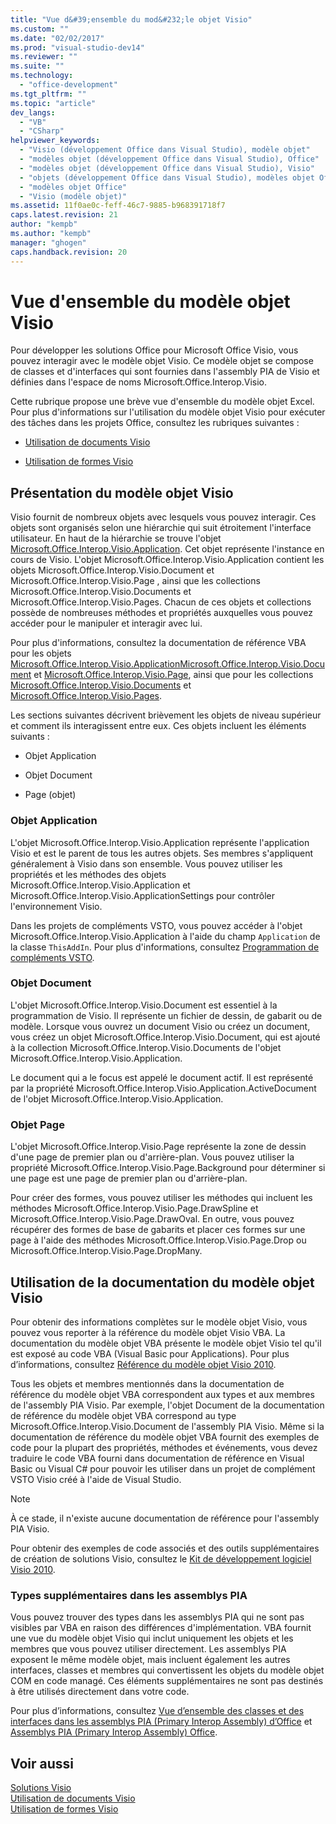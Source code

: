 ```yaml
---
title: "Vue d&#39;ensemble du mod&#232;le objet Visio"
ms.custom: ""
ms.date: "02/02/2017"
ms.prod: "visual-studio-dev14"
ms.reviewer: ""
ms.suite: ""
ms.technology: 
  - "office-development"
ms.tgt_pltfrm: ""
ms.topic: "article"
dev_langs: 
  - "VB"
  - "CSharp"
helpviewer_keywords: 
  - "Visio (développement Office dans Visual Studio), modèle objet"
  - "modèles objet (développement Office dans Visual Studio), Office"
  - "modèles objet (développement Office dans Visual Studio), Visio"
  - "objets (développement Office dans Visual Studio), modèles objet Office"
  - "modèles objet Office"
  - "Visio (modèle objet)"
ms.assetid: 11f0ae0c-feff-46c7-9885-b968391718f7
caps.latest.revision: 21
author: "kempb"
ms.author: "kempb"
manager: "ghogen"
caps.handback.revision: 20
---
```

# Vue d&#39;ensemble du mod&#232;le objet Visio
  Pour développer les solutions Office pour Microsoft Office Visio, vous pouvez interagir avec le modèle objet Visio. Ce modèle objet se compose de classes et d'interfaces qui sont fournies dans l'assembly PIA de Visio et définies dans l'espace de noms Microsoft.Office.Interop.Visio.  
  
 Cette rubrique propose une brève vue d'ensemble du modèle objet Excel. Pour plus d'informations sur l'utilisation du modèle objet Visio pour exécuter des tâches dans les projets Office, consultez les rubriques suivantes :  
  
-   [Utilisation de documents Visio](../vsto/working-with-visio-documents.md)  
  
-   [Utilisation de formes Visio](../vsto/working-with-visio-shapes.md)  
  
## Présentation du modèle objet Visio  
 Visio fournit de nombreux objets avec lesquels vous pouvez interagir. Ces objets sont organisés selon une hiérarchie qui suit étroitement l'interface utilisateur. En haut de la hiérarchie se trouve l'objet [Microsoft.Office.Interop.Visio.Application](HV10077088). Cet objet représente l'instance en cours de Visio. L'objet Microsoft.Office.Interop.Visio.Application contient les objets Microsoft.Office.Interop.Visio.Document et Microsoft.Office.Interop.Visio.Page , ainsi que les collections Microsoft.Office.Interop.Visio.Documents et Microsoft.Office.Interop.Visio.Pages. Chacun de ces objets et collections possède de nombreuses méthodes et propriétés auxquelles vous pouvez accéder pour le manipuler et interagir avec lui.  
  
 Pour plus d'informations, consultez la documentation de référence VBA pour les objets [Microsoft.Office.Interop.Visio.Application](HV10077088)[Microsoft.Office.Interop.Visio.Document](HV10077095) et [Microsoft.Office.Interop.Visio.Page](HV10077063), ainsi que pour les collections [Microsoft.Office.Interop.Visio.Documents](HV10077062) et [Microsoft.Office.Interop.Visio.Pages](HV10077074).  
  
 Les sections suivantes décrivent brièvement les objets de niveau supérieur et comment ils interagissent entre eux. Ces objets incluent les éléments suivants :  
  
-   Objet Application  
  
-   Objet Document  
  
-   Page \(objet\)  
  
### Objet Application  
 L'objet Microsoft.Office.Interop.Visio.Application représente l'application Visio et est le parent de tous les autres objets. Ses membres s'appliquent généralement à Visio dans son ensemble. Vous pouvez utiliser les propriétés et les méthodes des objets Microsoft.Office.Interop.Visio.Application et Microsoft.Office.Interop.Visio.ApplicationSettings pour contrôler l'environnement Visio.  
  
 Dans les projets de compléments VSTO, vous pouvez accéder à l'objet Microsoft.Office.Interop.Visio.Application à l'aide du champ `Application` de la classe `ThisAddIn`. Pour plus d'informations, consultez [Programmation de compléments VSTO](../vsto/programming-vsto-add-ins.md).  
  
### Objet Document  
 L'objet Microsoft.Office.Interop.Visio.Document est essentiel à la programmation de Visio. Il représente un fichier de dessin, de gabarit ou de modèle. Lorsque vous ouvrez un document Visio ou créez un document, vous créez un objet Microsoft.Office.Interop.Visio.Document, qui est ajouté à la collection Microsoft.Office.Interop.Visio.Documents de l'objet Microsoft.Office.Interop.Visio.Application.  
  
 Le document qui a le focus est appelé le document actif. Il est représenté par la propriété Microsoft.Office.Interop.Visio.Application.ActiveDocument de l'objet Microsoft.Office.Interop.Visio.Application.  
  
### Objet Page  
 L'objet Microsoft.Office.Interop.Visio.Page représente la zone de dessin d'une page de premier plan ou d'arrière\-plan. Vous pouvez utiliser la propriété Microsoft.Office.Interop.Visio.Page.Background pour déterminer si une page est une page de premier plan ou d'arrière\-plan.  
  
 Pour créer des formes, vous pouvez utiliser les méthodes qui incluent les méthodes Microsoft.Office.Interop.Visio.Page.DrawSpline et Microsoft.Office.Interop.Visio.Page.DrawOval. En outre, vous pouvez récupérer des formes de base de gabarits et placer ces formes sur une page à l'aide des méthodes Microsoft.Office.Interop.Visio.Page.Drop ou Microsoft.Office.Interop.Visio.Page.DropMany.  
  
## Utilisation de la documentation du modèle objet Visio  
 Pour obtenir des informations complètes sur le modèle objet Visio, vous pouvez vous reporter à la référence du modèle objet Visio VBA. La documentation du modèle objet VBA présente le modèle objet Visio tel qu'il est exposé au code VBA \(Visual Basic pour Applications\). Pour plus d’informations, consultez [Référence du modèle objet Visio 2010](http://go.microsoft.com/fwlink/?LinkId=199775).  
  
 Tous les objets et membres mentionnés dans la documentation de référence du modèle objet VBA correspondent aux types et aux membres de l'assembly PIA Visio. Par exemple, l'objet Document de la documentation de référence du modèle objet VBA correspond au type Microsoft.Office.Interop.Visio.Document de l'assembly PIA Visio. Même si la documentation de référence du modèle objet VBA fournit des exemples de code pour la plupart des propriétés, méthodes et événements, vous devez traduire le code VBA fourni dans documentation de référence en Visual Basic ou Visual C\# pour pouvoir les utiliser dans un projet de complément VSTO Visio créé à l'aide de Visual Studio.  
  
> [!NOTE]  
>  À ce stade, il n'existe aucune documentation de référence pour l'assembly PIA Visio.  
  
 Pour obtenir des exemples de code associés et des outils supplémentaires de création de solutions Visio, consultez le [Kit de développement logiciel Visio 2010](http://go.microsoft.com/fwlink/?LinkId=196501).  
  
### Types supplémentaires dans les assemblys PIA  
 Vous pouvez trouver des types dans les assemblys PIA qui ne sont pas visibles par VBA en raison des différences d'implémentation. VBA fournit une vue du modèle objet Visio qui inclut uniquement les objets et les membres que vous pouvez utiliser directement. Les assemblys PIA exposent le même modèle objet, mais incluent également les autres interfaces, classes et membres qui convertissent les objets du modèle objet COM en code managé. Ces éléments supplémentaires ne sont pas destinés à être utilisés directement dans votre code.  
  
 Pour plus d’informations, consultez [Vue d’ensemble des classes et des interfaces dans les assemblys PIA \(Primary Interop Assembly\) d’Office](http://go.microsoft.com/fwlink/?LinkId=189592) et [Assemblys PIA &#40;Primary Interop Assembly&#41; Office](../vsto/office-primary-interop-assemblies.md).  
  
## Voir aussi  
 [Solutions Visio](../vsto/visio-solutions.md)   
 [Utilisation de documents Visio](../vsto/working-with-visio-documents.md)   
 [Utilisation de formes Visio](../vsto/working-with-visio-shapes.md)  
  
  